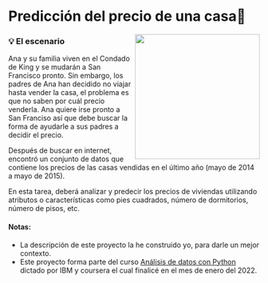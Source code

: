 # Predicción del precio de una casa🏡
<img width="250" align="right" src="https://i.pinimg.com/564x/24/69/b5/2469b56b7e330f122f1f165caf0d6d5f.jpg" />


### 💡 El escenario
Ana y su familia viven en el Condado de King y se mudarán a San Francisco pronto. Sin embargo, los padres de Ana han decidido no viajar hasta vender la casa, el problema es que no saben por cuál precio venderla. Ana quiere irse pronto a San Franciso así que debe buscar la forma de ayudarle a sus padres a decidir el precio. 

Después de buscar en internet, encontró un conjunto de datos que contiene los precios de las casas vendidas en el último año (mayo de 2014 a mayo de 2015).

En esta tarea, deberá analizar y predecir los precios de viviendas utilizando atributos o características como pies cuadrados, número de dormitorios, número de pisos, etc. 

#### Notas: 
- La descripción de este proyecto la he construido yo, para darle un mejor contexto.
- Este proyecto forma parte del curso [Análisis de datos con Python](https://es.coursera.org/learn/analisis-de-datos-con-python) dictado por IBM y coursera el cual finalicé en el mes de enero del 2022.
